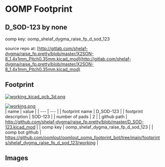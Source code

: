 # OOMP Footprint  
## D_SOD-123  by none  
  
oomp key: oomp_shelaf_dygma_raise_fp_d_sod_123  
  
source repo at: [http://gitlab.com/shelaf-dygma/raise_fp.pretty/blob/master/X2SON-8_1.4x1mm_Pitch0.35mm.kicad_mod](http://gitlab.com/shelaf-dygma/raise_fp.pretty/blob/master/X2SON-8_1.4x1mm_Pitch0.35mm.kicad_mod)  
## Footprint  
  
[![working_kicad_pcb_3d.png](working_kicad_pcb_3d_600.png)](working_kicad_pcb_3d.png)  
  
[![working.png](working_600.png)](working.png)  
| name | value | 
| --- | --- | 
| footprint name | D_SOD-123 | 
| footprint description | SOD-123 | 
| number of pads | 2 | 
| github path | http://github.com/shelaf-dygma/raise_fp.pretty/blob/master/D_SOD-123.kicad_mod | 
| oomp key | oomp_shelaf_dygma_raise_fp_d_sod_123 | 
| oomp bot github | https://github.com/oomlout/oomlout_oomp_footprint_bot/tree/main/footprints/shelaf_dygma_raise_fp_d_sod_123/working | 
## Images  
